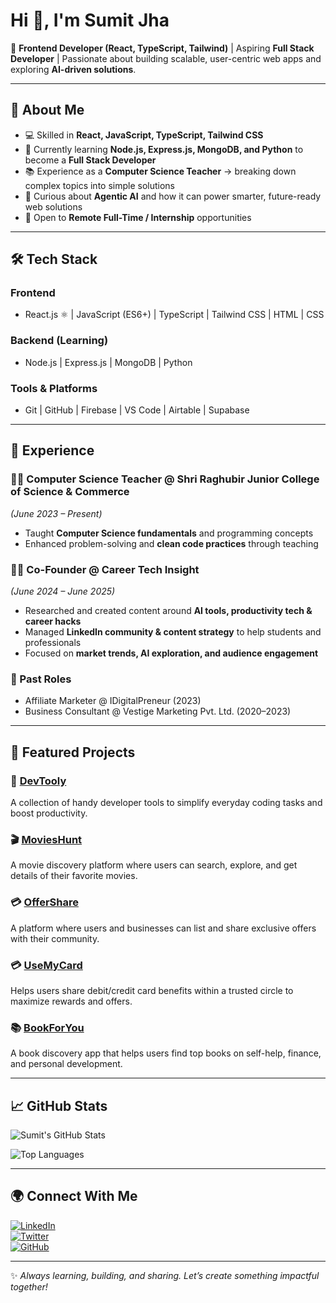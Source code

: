 # Hi 👋, I'm Sumit Jha  

🚀 **Frontend Developer (React, TypeScript, Tailwind)** | Aspiring **Full Stack Developer** | Passionate about building scalable, user-centric web apps and exploring **AI-driven solutions**.  

---

## 🌟 About Me  
- 💻 Skilled in **React, JavaScript, TypeScript, Tailwind CSS**  
- 🌱 Currently learning **Node.js, Express.js, MongoDB, and Python** to become a **Full Stack Developer**  
- 📚 Experience as a **Computer Science Teacher** → breaking down complex topics into simple solutions  
- 🤖 Curious about **Agentic AI** and how it can power smarter, future-ready web solutions  
- 🎯 Open to **Remote Full-Time / Internship** opportunities  

---

## 🛠️ Tech Stack  
### Frontend  
- React.js ⚛️ | JavaScript (ES6+) | TypeScript | Tailwind CSS | HTML | CSS  

### Backend (Learning)  
- Node.js | Express.js | MongoDB | Python  

### Tools & Platforms  
- Git | GitHub | Firebase | VS Code | Airtable | Supabase  

---

## 💼 Experience  

### 👨‍🏫 Computer Science Teacher @ Shri Raghubir Junior College of Science & Commerce  
*(June 2023 – Present)*  
- Taught **Computer Science fundamentals** and programming concepts  
- Enhanced problem-solving and **clean code practices** through teaching  

### 🧑‍💻 Co-Founder @ Career Tech Insight  
*(June 2024 – June 2025)*  
- Researched and created content around **AI tools, productivity tech & career hacks**  
- Managed **LinkedIn community & content strategy** to help students and professionals  
- Focused on **market trends, AI exploration, and audience engagement**  

### 🎯 Past Roles  
- Affiliate Marketer @ IDigitalPreneur (2023)  
- Business Consultant @ Vestige Marketing Pvt. Ltd. (2020–2023)  

---

## 📂 Featured Projects  

### 🔧 [DevTooly](https://devtooly.vercel.app/)  
A collection of handy developer tools to simplify everyday coding tasks and boost productivity.  

### 🎬 [MoviesHunt](https://movieshunt.vercel.app/)  
A movie discovery platform where users can search, explore, and get details of their favorite movies.  

### 💳 [OfferShare](https://offershare.vercel.app/)  
A platform where users and businesses can list and share exclusive offers with their community.  

### 💳 [UseMyCard](https://usemycard.vercel.app/)  
Helps users share debit/credit card benefits within a trusted circle to maximize rewards and offers.  

### 📚 [BookForYou](https://bookforyou.vercel.app/)  
A book discovery app that helps users find top books on self-help, finance, and personal development.  

---

## 📈 GitHub Stats  
![Sumit's GitHub Stats](https://github-readme-stats.vercel.app/api?username=devlopersumit&show_icons=true&theme=radical)  

![Top Languages](https://github-readme-stats.vercel.app/api/top-langs/?username=devlopersumit&layout=compact&theme=radical)  

---

## 🌍 Connect With Me  

[![LinkedIn](https://img.shields.io/badge/LinkedIn-0077B5?style=for-the-badge&logo=linkedin&logoColor=white)](https://www.linkedin.com/in/sumit-jha?utm_source=share&utm_campaign=share_via&utm_content=profile&utm_medium=android_app)  
[![Twitter](https://img.shields.io/badge/Twitter-1DA1F2?style=for-the-badge&logo=twitter&logoColor=white)](https://x.com/_sumitjha_?t=4nSWLPjfWOEhS06PoX9-Lg&s=09)  
[![GitHub](https://img.shields.io/badge/GitHub-100000?style=for-the-badge&logo=github&logoColor=white)](https://github.com/devlopersumit)  

---

✨ *Always learning, building, and sharing. Let’s create something impactful together!*  
